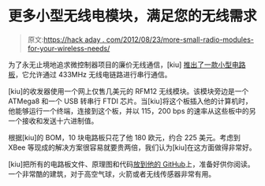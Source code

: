 # 更多小型无线电模块，满足您的无线需求

> 原文:[https://hack aday . com/2012/08/23/more-small-radio-modules-for-your-wireless-needs/](https://hackaday.com/2012/08/23/more-small-radio-modules-for-your-wireless-needs/)

为了永无止境地追求微控制器项目的廉价无线通信，[kiu] [推出了一款小型电路板](http://www.schoar.de/tinkering/rfm12trx/)，它允许通过 433MHz 无线电链路进行串行通信。

[kiu]的收发器使用一个网上仅售几美元的 RFM12 无线模块。该模块旁边是一个 ATMega8 和一个 USB 转串行 FTDI 芯片。当[kiu]将这个板插入他的计算机时，他能够运行一个终端，连接到这个板，并以 115，200 bps 的速率从这些板中的另一个接收和发送十六进制值。

根据[kiu]的 BOM，10 块电路板只花了他 180 欧元，约合 225 美元。考虑到 XBee 等现成的解决方案很容易就要贵两倍，我们认为[kiu]在这方面做得非常好。

[kiu]把所有的电路板文件、原理图和代码[放到他的 GitHub](https://github.com/kiu/rfm12trx)上，准备好供你阅读。一个非常酷的建筑，对于高空气球，火箭或者无线传感器非常有用。